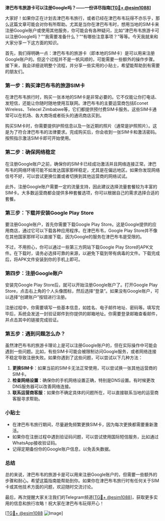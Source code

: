 **津巴布韦旅游卡可以注册Google吗？——一份详尽指南[[TG💪+ @esim1088](https://t.me/s/esim1088)]**

大家好！如果你正在计划去津巴布韦旅行，或者已经在津巴布韦玩得不亦乐乎，那么这篇文章可能会对你有所帮助。尤其是当你在津巴布韦时，想用当地的SIM卡来注册Google账户或使用其他服务，你可能会有各种疑问，比如“津巴布韦旅游卡可以注册Google吗？”“我需要准备什么？”“有哪些注意事项？”等等。今天我就来和大家分享一下这方面的知识。

首先，我们得明确一点：津巴布韦的旅游卡（即本地的SIM卡）是可以用来注册Google账户的。但这个过程并不是一帆风顺的，可能需要一些额外的操作步骤。接下来，我会详细说明整个流程，并分享一些实用的小贴士，希望能帮助到有需要的朋友们。

### **第一步：购买津巴布韦的旅游SIM卡**
在津巴布韦旅行时，购买一张本地的SIM卡是非常必要的。它不仅能让你打电话、发短信，还能让你随时随地使用互联网。津巴布韦的主要运营商包括Econet Wireless、Telecel Zimbabwe等，它们都提供预付费SIM卡服务。这些SIM卡通常可以在机场、各大商场或者街头的通讯商店买到。

购买SIM卡时，你需要提供护照信息以及一张近期的照片（通常是护照照片）。这是为了符合津巴布韦的法律要求。完成购买后，你会收到一张SIM卡和激活密码。按照指示激活SIM卡即可开始使用。

### **第二步：确保网络稳定**
在注册Google账户之前，确保你的SIM卡已经成功激活并且网络连接正常。津巴布韦的网络环境可能不如发达国家那样稳定，尤其是在偏远地区。如果你发现网络信号不好，可以尝试更换位置或者切换到其他运营商的网络试试。

此外，注册Google账户需要一定的流量支持，因此建议选择流量套餐较为丰富的SIM卡。大多数运营商都会提供多种套餐选项，你可以根据自己的需求选择合适的套餐。

### **第三步：下载并安装Google Play Store**
要注册Google账户，首先你需要下载Google Play Store。这是Google提供的应用商店，通过它可以下载各种应用程序。在津巴布韦，Google Play Store并不像在其他国家那样可以直接下载，因为Google的服务在津巴布韦是受限的。

不过，不用担心，你可以通过一些第三方网站下载Google Play Store的APK文件。在下载时，请务必选择可靠的来源，以避免下载到带有病毒的文件。下载完成后，将APK文件安装到你的手机上即可。

### **第四步：注册Google账户**
安装完Google Play Store后，就可以开始注册Google账户了。打开Google Play Store，点击右上角的个人头像图标，然后选择“登录”。如果没有Google账户，可以选择“创建账户”按钮进行注册。

注册过程中，你需要填写一些基本信息，如姓名、电子邮件地址、密码等。填写完毕后，系统会发送一封验证邮件到你提供的邮箱地址。你需要登录邮箱查看邮件，并点击其中的链接完成验证。

### **第五步：遇到问题怎么办？**
虽然津巴布韦的旅游卡理论上是可以注册Google账户的，但在实际操作中可能会遇到一些问题。比如，有些SIM卡可能会被限制访问Google服务，或者网络连接不稳定导致注册失败。如果你遇到了这些问题，可以尝试以下几种方法：

1. **更换SIM卡**：如果当前的SIM卡无法正常使用，可以尝试换一张其他运营商的SIM卡。
2. **检查网络设置**：确保你的手机网络设置正确，特别是DNS设置。有时候更改DNS服务器可以改善网络连接。
3. **联系运营商客服**：如果你不确定具体的问题所在，可以直接联系当地的运营商客服寻求帮助。

### **小贴士**
- 在津巴布韦旅行期间，尽量避免频繁更换SIM卡，因为每次更换都需要重新激活。
- 如果你在注册过程中遇到验证码问题，可以尝试使用国际短信服务，比如通过WhatsApp接收验证码。
- 记得定期备份你的Google账户信息，以免丢失数据。

### **总结**
总的来说，津巴布韦的旅游卡是可以用来注册Google账户的，但需要一些额外的步骤和耐心。希望这篇指南能帮助到你。如果你在津巴布韦旅行时有任何关于SIM卡或其他技术方面的问题，欢迎随时交流讨论。

最后，再次提醒大家关注我们的Telegram频道[[TG💪+ @esim1088](https://t.me/s/esim1088)]，获取更多实用的信息和旅行攻略！祝大家在津巴布韦玩得开心！

[[TG💪+ @esim1088](https://t.me/s/esim1088) ![Image](https://i.postimg.cc/4NQfJmqS/Snipaste-2025-05-13-00-14-12.png)]
